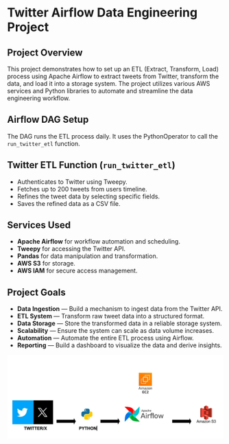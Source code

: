# Twitter Airflow Data Engineering Project

## Project Overview

This project demonstrates how to set up an ETL (Extract, Transform, Load) process using Apache Airflow to extract tweets from Twitter, transform the data, and load it into a storage system. The project utilizes various AWS services and Python libraries to automate and streamline the data engineering workflow.

## Airflow DAG Setup

The DAG runs the ETL process daily. It uses the PythonOperator to call the `run_twitter_etl` function.

## Twitter ETL Function (`run_twitter_etl`)

- Authenticates to Twitter using Tweepy.
- Fetches up to 200 tweets from users timeline.
- Refines the tweet data by selecting specific fields.
- Saves the refined data as a CSV file.

## Services Used
- **Apache Airflow** for workflow automation and scheduling.
- **Tweepy** for accessing the Twitter API.
- **Pandas** for data manipulation and transformation.
- **AWS S3** for storage.
- **AWS IAM** for secure access management.

## Project Goals
- **Data Ingestion** — Build a mechanism to ingest data from the Twitter API.
- **ETL System** — Transform raw tweet data into a structured format.
- **Data Storage** — Store the transformed data in a reliable storage system.
- **Scalability** — Ensure the system can scale as data volume increases.
- **Automation** — Automate the entire ETL process using Airflow.
- **Reporting** — Build a dashboard to visualize the data and derive insights.


![Twitter Airflow Data Engineering Project](https://github.com/dengineer2104/Twitter_ETL/blob/main/Airflow_Twitter.jpg)

